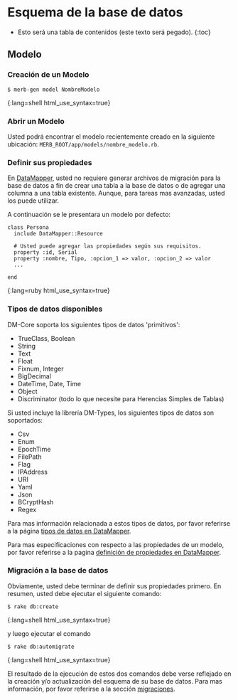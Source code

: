 # Esquema de la base de datos

* Esto será una tabla de contenidos (este texto será pegado).
{:toc}

## Modelo

### Creación de un Modelo

	$ merb-gen model NombreModelo
{:lang=shell html_use_syntax=true}

### Abrir un Modelo

Usted podrá encontrar el modelo recientemente creado 
en la siguiente ubicación: ``MERB_ROOT/app/models/nombre_modelo.rb``. 

### Definir sus propiedades

En [DataMapper][], usted no requiere generar archivos de migración 
para la base de datos a fin de crear una tabla a la base de datos o
de agregar una columna a una tabla existente. 
Aunque, para tareas mas avanzadas, usted los puede utilizar.

A continuación se le presentara un modelo por defecto: 
    
	class Persona
      include DataMapper::Resource
      
      # Usted puede agregar las propiedades según sus requisitos.
      property :id, Serial
	  property :nombre, Tipo, :opcion_1 => valor, :opcion_2 => valor
      ... 
      
	end
{:lang=ruby html_use_syntax=true}

### Tipos de datos disponibles
DM-Core soporta los siguientes tipos de datos 'primitivos':

 * TrueClass, Boolean
 * String
 * Text
 * Float
 * Fixnum, Integer
 * BigDecimal
 * DateTime, Date, Time
 * Object
 * Discriminator (todo lo que necesite para Herencias Simples de Tablas)

Si usted incluye la librería DM-Types, 
los siguientes tipos de datos son soportados:

 * Csv
 * Enum
 * EpochTime
 * FilePath
 * Flag
 * IPAddress
 * URI
 * Yaml
 * Json
 * BCryptHash
 * Regex

Para mas información relacionada a estos tipos de datos, 
por favor referirse a la página [tipos de datos en DataMapper][].

Para mas especificaciones con respecto a las propiedades de un modelo,
por favor referirse a la pagina [definición de propiedades en DataMapper][]. 

### Migración a la base de datos

Obviamente, usted debe terminar de definir sus propiedades primero.
En resumen, usted debe ejecutar el siguiente comando:

	$ rake db:create 
{:lang=shell html_use_syntax=true}

y luego ejecutar el comando 

	$ rake db:automigrate
{:lang=shell html_use_syntax=true}

El resultado de la ejecución de estos dos comandos 
debe verse reflejado en la creación y/o actualización del esquema 
de su base de datos.
Para mas información, por favor referirse a la sección [migraciones][].

[DataMapper]: ...
[tipos de datos en DataMapper]: http://datamapper.org/doku.php?id=dm-more:dm-types
[definición de propiedades en DataMapper]: http://datamapper.org/doku.php?id=docs:properties
[migraciones]: /interacting-with-the-database/dm-migrations

